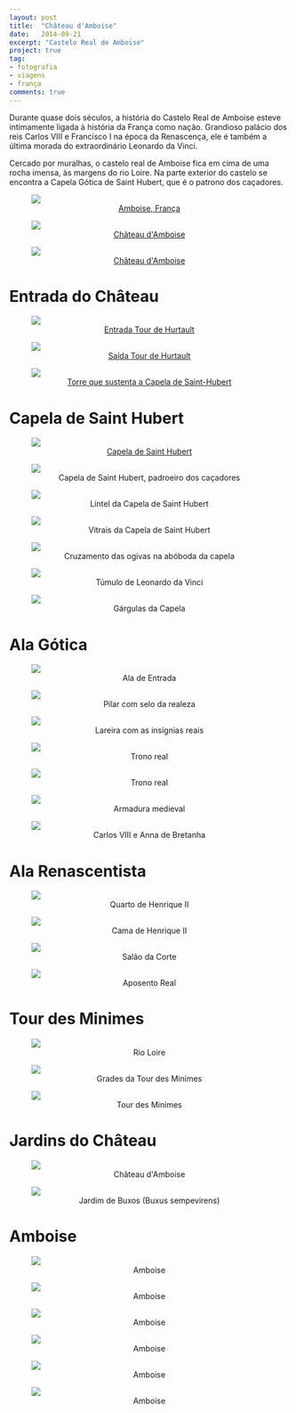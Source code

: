```yaml
---
layout: post
title:  "Château d'Amboise"
date:   2014-09-21
excerpt: "Castelo Real de Amboise"
project: true
tag:
- fotografia
- viagens
- frança
comments: true
---
```

Durante quase dois séculos, a história do Castelo Real de Amboise esteve intimamente ligada à história da França como nação. Grandioso palácio dos reis Carlos VIII e Francisco I na época da Renascença, ele é também a última morada do extraordinário Leonardo da Vinci.

Cercado por muralhas, o castelo real de Amboise fica em cima de uma rocha imensa, às margens do rio Loire. Na parte exterior do castelo se encontra a Capela Gótica de Saint Hubert, que é o patrono dos caçadores.

<figure>
	<a href="https://i.imgur.com/7IaVgdQ.png"><img src="https://i.imgur.com/7IaVgdQ.png"><figcaption><center>Amboise, França</center></figcaption></a>
</figure>

<figure>
	<a href="https://i.imgur.com/cPMYWpR.jpg"><img src="https://i.imgur.com/cPMYWpR.jpg"><figcaption><center>Château d'Amboise</center></figcaption></a>
</figure>

<figure>
	<a href="https://i.imgur.com/ylb89Aj.jpg"><img src="https://i.imgur.com/ylb89Aj.jpg"><figcaption><center>Château d'Amboise</center></figcaption></a>
</figure>

# Entrada do Château

<figure>
	<a href="https://i.imgur.com/JA6t3jz.jpg"><img src="https://i.imgur.com/JA6t3jz.jpg"><figcaption><center>Entrada Tour de Hurtault</center></figcaption></a>
</figure>

<figure>
	<a href="https://i.imgur.com/tN36gF9.jpg"><img src="https://i.imgur.com/tN36gF9.jpg"><figcaption><center>Saída Tour de Hurtault</center></figcaption></a>
</figure>

<figure>
	<a href="https://i.imgur.com/APcbY3e.jpg"><img src="https://i.imgur.com/APcbY3e.jpg"><figcaption><center>Torre que sustenta a Capela de Saint-Hubert</center></figcaption></a>
</figure>

# Capela de Saint Hubert

<figure>
	<a href="https://i.imgur.com/gKr1LRw.jpg"><img src="https://i.imgur.com/gKr1LRw.jpg"><figcaption><center>Capela de Saint Hubert</center></figcaption></a>
</figure>

<figure>
	<img src="https://i.imgur.com/JidpjzK.jpg">
	<figcaption><center>Capela de Saint Hubert, padroeiro dos caçadores</center></figcaption>
</figure>

<figure>
	<img src="https://i.imgur.com/TpAeRXE.jpg">
	<figcaption><center>Lintel da Capela de Saint Hubert</center></figcaption>
</figure>

<figure>
	<img src="https://i.imgur.com/f4C4Tsb.jpg">
	<figcaption><center>Vitrais da Capela de Saint Hubert</center></figcaption>
</figure>

<figure>
	<img src="https://i.imgur.com/UT9y8Z4.jpg">
	<figcaption><center>Cruzamento das ogivas na abóboda da capela</center></figcaption>
</figure>

<figure>
	<img src="https://i.imgur.com/4jeFMBi.jpg">
	<figcaption><center>Túmulo de Leonardo da Vinci</center></figcaption>
</figure>

<figure>
	<img src="https://i.imgur.com/B2FAUXE.jpg">
	<figcaption><center>Gárgulas da Capela</center></figcaption>
</figure>

# Ala Gótica

<figure>
	<img src="https://i.imgur.com/GCAgmEv.jpg">
	<figcaption><center>Ala de Entrada</center></figcaption>
</figure>

<figure>
	<img src="https://i.imgur.com/Zw72tAu.jpg">
	<figcaption><center>Pilar com selo da realeza</center></figcaption>
</figure>

<figure>
	<img src="https://i.imgur.com/spPBw6x.jpg">
	<figcaption><center>Lareira com as insígnias reais</center></figcaption>
</figure>

<figure>
	<img src="https://i.imgur.com/eTjyvGd.jpg">
	<figcaption><center>Trono real</center></figcaption>
</figure>

<figure>
	<img src="https://i.imgur.com/Ovwtzfu.jpg">
	<figcaption><center>Trono real</center></figcaption>
</figure>

<figure>
	<img src="https://i.imgur.com/gSzyJN1.jpg">
	<figcaption><center>Armadura medieval</center></figcaption>
</figure>

<figure>
	<img src="https://i.imgur.com/BL4TvX2.jpg">
	<figcaption><center>Carlos VIII e Anna de Bretanha</center></figcaption>
</figure>

# Ala Renascentista

<figure>
	<img src="https://i.imgur.com/ZSXcnuL.jpg">
	<figcaption><center>Quarto de Henrique II</center></figcaption>
</figure>

<figure>
	<img src="https://i.imgur.com/2fQFj6L.jpg">
	<figcaption><center>Cama de Henrique II</center></figcaption>
</figure>

<figure>
	<img src="https://i.imgur.com/WiEREUr.jpg">
	<figcaption><center>Salão da Corte</center></figcaption>
</figure>

<figure>
	<img src="https://i.imgur.com/yTrcAcI.jpg">
	<figcaption><center>Aposento Real</center></figcaption>
</figure>

# Tour des Minimes

<figure>
	<img src="https://i.imgur.com/YZ4ke0E.jpg">
	<figcaption><center>Rio Loire</center></figcaption>
</figure>

<figure>
	<img src="https://i.imgur.com/w162F3s.jpg">
	<figcaption><center>Grades da Tour des Minimes</center></figcaption>
</figure>

<figure>
	<img src="https://i.imgur.com/3kZRMCy.jpg">
	<figcaption><center>Tour des Minimes</center></figcaption>
</figure>

# Jardins do Château

<figure>
	<img src="https://i.imgur.com/21YoEE5.jpg">
	<figcaption><center>Château d'Amboise</center></figcaption>
</figure>

<figure>
	<img src="https://i.imgur.com/L4TxOrc.jpg">
	<figcaption><center>Jardim de Buxos (Buxus sempevirens)</center></figcaption>
</figure>

# Amboise

<figure>
	<img src="https://i.imgur.com/melTjMR.jpg">
	<figcaption><center>Amboise</center></figcaption>
</figure>

<figure>
	<img src="https://i.imgur.com/4lKI4hD.jpg">
	<figcaption><center>Amboise</center></figcaption>
</figure>

<figure>
	<img src="https://i.imgur.com/PjygDEE.jpg">
	<figcaption><center>Amboise</center></figcaption>
</figure>

<figure>
	<img src="https://i.imgur.com/wZsR49m.jpg">
	<figcaption><center>Amboise</center></figcaption>
</figure>

<figure>
	<img src="https://i.imgur.com/wWGd4oR.jpg">
	<figcaption><center>Amboise</center></figcaption>
</figure>

<figure>
	<img src="https://i.imgur.com/ovRMDnX.jpg">
	<figcaption><center>Amboise</center></figcaption>
</figure>
